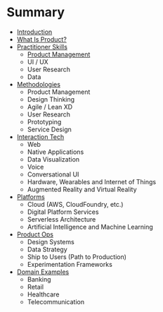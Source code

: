 # Summary

* [Introduction](README.md)
* [What Is Product?](chapter1.md)
* [Practitioner Skills](skillsets.md)
  * [Product Management](skillsets/product-management.md)
  * UI / UX
  * User Research
  * Data
* [Methodologies](methodologies.md)
  * Product Management
  * Design Thinking
  * Agile / Lean XD
  * User Research
  * Prototyping
  * Service Design
* [Interaction Tech](interaction-tech.md)
  * Web
  * Native Applications
  * Data Visualization
  * Voice
  * Conversational UI
  * Hardware, Wearables and Internet of Things
  * Augmented Reality and Virtual Reality
* [Platforms](platforms.md)
  * Cloud \(AWS, CloudFoundry, etc.\)
  * Digital Platform Services
  * Serverless Architecture
  * Artificial Intelligence and Machine Learning
* [Product Ops](product-ops.md)
  * Design Systems
  * Data Strategy
  * Ship to Users \(Path to Production\)
  * Experimentation Frameworks
* [Domain Examples](domains.md)
  * Banking
  * Retail
  * Healthcare
  * Telecommunication

